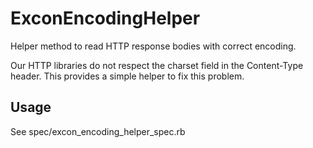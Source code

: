 # ExconEncodingHelper

Helper method to read HTTP response bodies with correct encoding.

Our HTTP libraries do not respect the charset field in the
Content-Type header. This provides a simple helper to fix this
problem.

## Usage

See spec/excon_encoding_helper_spec.rb
